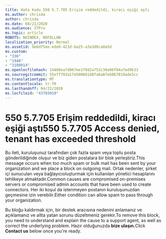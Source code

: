```yaml
---
title: Hata kodu 550 5.7.705 Erişim reddedildi, kiracı eşiği aştı
ms.author: chrisda
author: chrisda
ms.date: 04/21/2020
ms.audience: ITPro
ms.topic: article
ROBOTS: NOINDEX, NOFOLLOW
localization_priority: Normal
ms.assetid: 9e6df5ee-ede8-421d-ba25-a3a3d0ca0a5d
ms.custom:
- "336"
- "1948"
- "3100014"
ms.openlocfilehash: 14488ea7d067ee1f8d2a752c30a06f84a7ed9b33
ms.sourcegitcommit: 55eff703a17e500681d8fa6a87eb067019ade3cc
ms.translationtype: MT
ms.contentlocale: tr-TR
ms.lasthandoff: 04/22/2020
ms.locfileid: "43703010"
---
```

# <a name="550-57705-access-denied-tenant-has-exceeded-threshold"></a><span data-ttu-id="79754-102">550 5.7.705 Erişim reddedildi, kiracı eşiği aştı</span><span class="sxs-lookup"><span data-stu-id="79754-102">550 5.7.705 Access denied, tenant has exceeded threshold</span></span>

<span data-ttu-id="79754-103">Bu ileti, kuruluşunuz tarafından çok fazla spam veya toplu posta gönderildiğinde oluşur ve biz giden postalara bir blok yerleştiriz.</span><span class="sxs-lookup"><span data-stu-id="79754-103">This message occurs when too much spam or bulk mail has been sent by your organization and we place a block on outgoing mail.</span></span>
<span data-ttu-id="79754-104">Ortak nedenler, şirket içi sunucuları veya bağlayıcıoluşturmak için kullanılan yönetici hesaplarını tehlikeye atmaktadır.</span><span class="sxs-lookup"><span data-stu-id="79754-104">Common causes are compromised on-premises servers or compromised admin accounts that have been used to create connectors.</span></span> <span data-ttu-id="79754-105">Her iki koşul da istenmeyen postanın kuruluşunuzdan geçmesine izin verebilir.</span><span class="sxs-lookup"><span data-stu-id="79754-105">Either condition can allow spam to pass through your organization.</span></span>

<span data-ttu-id="79754-106">Bu bloğu kaldırmak için, bir destek aracısına nedenini anlamanız ve açıklamanız ve altta yatan sorunu düzeltmeniz gerekir.</span><span class="sxs-lookup"><span data-stu-id="79754-106">To remove this block, you need to understand and explain the cause to a support agent, as well as correct the underlying problem.</span></span>
<span data-ttu-id="79754-107">Hazır olduğunuzda **bize ulaşın.**</span><span class="sxs-lookup"><span data-stu-id="79754-107">Click **Contact us** below once you're ready.</span></span>
